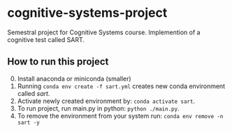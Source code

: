 # cognitive-systems-project

Semestral project for Cognitive Systems course. Implemention of a cognitive test called SART.

## How to run this project

0. Install anaconda or miniconda (smaller)
1. Running ``conda env create -f sart.yml`` creates new conda environment called _sart_.
2. Activate newly created environment by: ``conda activate sart``.
3. To run project, run main.py in python: ``python ./main.py``.
4. To remove the environment from your system run: ``conda env remove -n sart -y``
